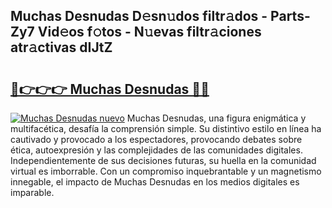 ## Muchas Desnudas D𝚎sn𝚞dos filtr𝚊dos - Parts-Zy7 Vid𝚎os f𝚘tos - N𝚞evas filtr𝚊ciones atr𝚊ctivas dIJtZ

# <h2><a href="http://mbduw2a.tromn.icu/?c=Muchas+Desnudas">🔗👉👉👉 Muchas Desnudas 🔗🔗</a></h2>

[![Muchas Desnudas nuevo](https://i.imgur.com/pEAQMta.gif)](http://mbduw2a.tromn.icu/?c=Muchas+Desnudas)
Muchas Desnudas, una figura enigmática y multifacética, desafía la comprensión simple. Su distintivo estilo en línea ha cautivado y provocado a los espectadores, provocando debates sobre ética, autoexpresión y las complejidades de las comunidades digitales. Independientemente de sus decisiones futuras, su huella en la comunidad virtual es imborrable. Con un compromiso inquebrantable y un magnetismo innegable, el impacto de Muchas Desnudas en los medios digitales es imparable.
